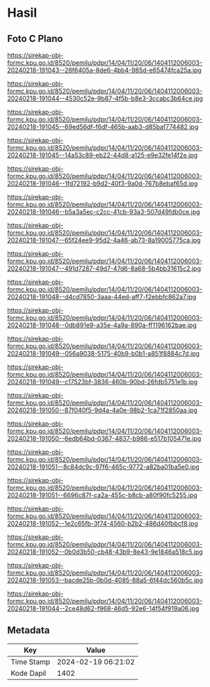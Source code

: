 # Hasil

## Foto C Plano

https://sirekap-obj-formc.kpu.go.id/8520/pemilu/pdpr/14/04/11/20/06/1404112006003-20240218-191043--28f6405a-8de6-4bb4-985d-e65474fca25a.jpg

https://sirekap-obj-formc.kpu.go.id/8520/pemilu/pdpr/14/04/11/20/06/1404112006003-20240218-191044--4530c52e-9b87-4f5b-b8e3-3ccabc3b64ce.jpg

https://sirekap-obj-formc.kpu.go.id/8520/pemilu/pdpr/14/04/11/20/06/1404112006003-20240218-191045--69ed56df-f6df-465b-aab3-d85baf774482.jpg

https://sirekap-obj-formc.kpu.go.id/8520/pemilu/pdpr/14/04/11/20/06/1404112006003-20240218-191045--14a53c89-eb22-44d8-a125-e9e32fe14f2e.jpg

https://sirekap-obj-formc.kpu.go.id/8520/pemilu/pdpr/14/04/11/20/06/1404112006003-20240218-191046--1fd72192-b9d2-40f3-9a0d-767b8ebaf65d.jpg

https://sirekap-obj-formc.kpu.go.id/8520/pemilu/pdpr/14/04/11/20/06/1404112006003-20240218-191046--b5a3a5ec-c2cc-41cb-93a3-507d49fdb0ce.jpg

https://sirekap-obj-formc.kpu.go.id/8520/pemilu/pdpr/14/04/11/20/06/1404112006003-20240218-191047--65f24ee9-95d2-4a46-ab73-8a19005775ca.jpg

https://sirekap-obj-formc.kpu.go.id/8520/pemilu/pdpr/14/04/11/20/06/1404112006003-20240218-191047--491d7287-49d7-47d6-8a68-5b4bb31615c2.jpg

https://sirekap-obj-formc.kpu.go.id/8520/pemilu/pdpr/14/04/11/20/06/1404112006003-20240218-191048--d4cd7850-3aaa-44ed-aff7-f2ebbfc862a7.jpg

https://sirekap-obj-formc.kpu.go.id/8520/pemilu/pdpr/14/04/11/20/06/1404112006003-20240218-191048--0db891e9-a35e-4a9a-890a-ff1196162bae.jpg

https://sirekap-obj-formc.kpu.go.id/8520/pemilu/pdpr/14/04/11/20/06/1404112006003-20240218-191049--056a9038-5175-40b9-b0b1-a851f8884c7d.jpg

https://sirekap-obj-formc.kpu.go.id/8520/pemilu/pdpr/14/04/11/20/06/1404112006003-20240218-191049--c17523bf-3836-460b-90bd-26fdb5751e1b.jpg

https://sirekap-obj-formc.kpu.go.id/8520/pemilu/pdpr/14/04/11/20/06/1404112006003-20240218-191050--87f040f5-9d4a-4a0e-98b2-1ca71f2850aa.jpg

https://sirekap-obj-formc.kpu.go.id/8520/pemilu/pdpr/14/04/11/20/06/1404112006003-20240218-191050--6edb64bd-0367-4837-b986-e517b105471e.jpg

https://sirekap-obj-formc.kpu.go.id/8520/pemilu/pdpr/14/04/11/20/06/1404112006003-20240218-191051--8c84dc9c-97f6-465c-9772-a82ba01ba5e0.jpg

https://sirekap-obj-formc.kpu.go.id/8520/pemilu/pdpr/14/04/11/20/06/1404112006003-20240218-191051--6696c87f-ca2a-455c-b8cb-a80f90fc5255.jpg

https://sirekap-obj-formc.kpu.go.id/8520/pemilu/pdpr/14/04/11/20/06/1404112006003-20240218-191052--1e2c65fb-3f74-4560-b2b2-486d40fbbcf8.jpg

https://sirekap-obj-formc.kpu.go.id/8520/pemilu/pdpr/14/04/11/20/06/1404112006003-20240218-191052--0b0d3b50-cb48-43b9-8e43-9e1846a518c5.jpg

https://sirekap-obj-formc.kpu.go.id/8520/pemilu/pdpr/14/04/11/20/06/1404112006003-20240218-191053--bacde25b-0b0d-4085-88a5-6f44dc560b5c.jpg

https://sirekap-obj-formc.kpu.go.id/8520/pemilu/pdpr/14/04/11/20/06/1404112006003-20240218-191044--2ce48d62-f968-46d5-92e6-14f54f919a06.jpg


## Metadata

| Key        | Value               |
| ---------- | ------------------- |
| Time Stamp | 2024-02-19 06:21:02 |
| Kode Dapil | 1402                |



